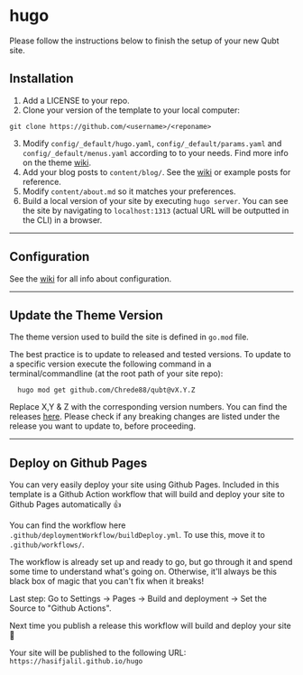 # hugo

Please follow the instructions below to finish the setup of your new Qubt site.

## Installation

1) Add a LICENSE to your repo.
2) Clone your version of the template to your local computer:
```shell
git clone https://github.com/<username>/<reponame>
```
3) Modify `config/_default/hugo.yaml`, `config/_default/params.yaml` and `config/_default/menus.yaml` according to to your needs. Find more info on the theme [wiki](https://github.com/chrede88/qubt/wiki/Configuration).
4) Add your blog posts to `content/blog/`. See the [wiki](https://github.com/chrede88/qubt/wiki/Content) or example posts for reference.
5) Modify `content/about.md` so it matches your preferences.
6) Build a local version of your site by executing `hugo server`. You can see the site by navigating to `localhost:1313` (actual URL will be outputted in the CLI) in a browser.

---

## Configuration

See the [wiki](https://github.com/chrede88/qubt/wiki) for all info about configuration.

---

## Update the Theme Version

The theme version used to build the site is defined in `go.mod` file.

The best practice is to update to released and tested versions. To update to a specific version execute the following command in a terminal/commandline (at the root path of your site repo):

```shell
  hugo mod get github.com/Chrede88/qubt@vX.Y.Z
```
Replace X,Y & Z with the corresponding version numbers. You can find the releases [here](https://github.com/chrede88/qubt/releases). Please check if any breaking changes are listed under the release you want to update to, before proceeding.

---

## Deploy on Github Pages
You can very easily deploy your site using Github Pages. Included in this template is a Github Action workflow that will build and deploy your site to Github Pages automatically :+1:

You can find the workflow here `.github/deploymentWorkflow/buildDeploy.yml`. To use this, move it to `.github/workflows/`.

The workflow is already set up and ready to go, but go through it and spend some time to understand what's going on. Otherwise, it'll always be this black box of magic that you can't fix when it breaks!

Last step: Go to Settings -> Pages -> Build and deployment -> Set the Source to "Github Actions".

Next time you publish a release this workflow will build and deploy your site :tada:

Your site will be published to the following URL:
`https://hasifjalil.github.io/hugo`